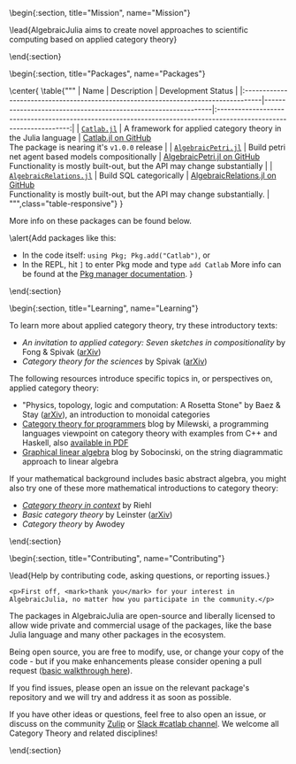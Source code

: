 <!-- =============================
     ABOUT
    ============================== -->

\begin{:section, title="Mission", name="Mission"}

\lead{AlgebraicJulia aims to create novel approaches to scientific computing based on applied category theory}


\end{:section}

<!-- ==============================
     Packages
     ============================== -->
\begin{:section, title="Packages", name="Packages"}

\center{
    \table{"""
| Name                                                                               | Description                                                   |                                                 Development Status                                                 |
|:-----------------------------------------------------------------------------------|---------------------------------------------------------------|:------------------------------------------------------------------------------------------------------------------:|
| [`Catlab.jl`](https://algebraicjulia.github.io/Catlab.jl/dev/)                          | A framework for applied category theory in the Julia language |                 <a class="github-button" href="https://github.com/AlgebraicJulia/Catlab.jl" data-size="large" aria-label="Catlab.jl on GitHub">Catlab.jl on GitHub</a></br> The package is nearing it's `v1.0.0` release                |
| [`AlgebraicPetri.jl`](https://algebraicjulia.github.io/AlgebraicPetri.jl/dev/)         | Build petri net agent based models compositionally            |  <a class="github-button" href="https://github.com/AlgebraicJulia/AlgebraicPetri.jl" data-size="large" aria-label="View on GitHub">AlgebraicPetri.jl on GitHub</a></br> Functionality is mostly built-out, but the API may change substantially |
| [`AlgebraicRelations.jl`](https://github.com/AlgebraicJulia/AlgebraicRelations.jl) | Build SQL categorically                                       | <a class="github-button" href="https://github.com/AlgebraicJulia/AlgebraicRelations.jl" data-size="large" aria-label="View on GitHub">AlgebraicRelations.jl on GitHub</a></br> Functionality is mostly built-out, but the API may change substantially. |
    """,class="table-responsive"}
}

More info on these packages can be found below.

\alert{Add packages like this:
- In the code itself: `using Pkg; Pkg.add("Catlab")`, or
- In the REPL, hit `]` to enter Pkg mode and type `add Catlab`
More info can be found at the [Pkg manager documentation](https://julialang.github.io/Pkg.jl/v1/getting-started).
}

\end{:section}

<!-- =============================
     Learning
    ============================== -->

\begin{:section, title="Learning", name="Learning"}

To learn more about applied category theory, try these introductory texts:

- *An invitation to applied category: Seven sketches in compositionality* by Fong & Spivak ([arXiv](https://arxiv.org/abs/1803.05316))
- *Category theory for the sciences* by Spivak ([arXiv](https://arxiv.org/abs/1302.6946))

The following resources introduce specific topics in, or perspectives on, applied category theory:

- "Physics, topology, logic and computation: A Rosetta Stone" by Baez & Stay ([arXiv](https://arxiv.org/abs/0903.0340)), an introduction to monoidal categories
- [Category theory for programmers](https://bartoszmilewski.com/2014/10/28/category-theory-for-programmers-the-preface/) blog by Milewski, a programming languages viewpoint on category theory with examples from C++ and Haskell, also [available in PDF](https://github.com/hmemcpy/milewski-ctfp-pdf)
- [Graphical linear algebra](https://graphicallinearalgebra.net/) blog by Sobocinski, on the string diagrammatic approach to linear algebra

If your mathematical background includes basic abstract algebra, you might also try one of these more mathematical introductions to category theory:

- [*Category theory in context*](http://www.math.jhu.edu/~eriehl/context.pdf) by Riehl
- *Basic category theory* by Leinster ([arXiv](https://arxiv.org/abs/1612.09375))
- *Category theory* by Awodey

\end{:section}

<!-- =============================
     Contributing
    ============================== -->

\begin{:section, title="Contributing", name="Contributing"}

\lead{Help by contributing code, asking questions, or reporting issues.}

~~~
<p>First off, <mark>thank you</mark> for your interest in AlgebraicJulia, no matter how you participate in the community.</p>
~~~

The packages in AlgebraicJulia are open-source and liberally licensed to allow wide private and commercial usage of the packages, like the base Julia language and many other packages in the ecosystem.

Being open source, you are free to modify, use, or change your copy of the code - but if you make enhancements please consider opening a pull request ([basic walkthrough here](https://kshyatt.github.io/post/firstjuliapr/)).

If you find issues, please open an issue on the relevant package's repository and we will try and address it as soon as possible.

If you have other ideas or questions, feel free to also open an issue, or discuss on the community [Zulip](https://julialang.zulipchat.com/#narrow/stream/230248-catlab.2Ejl) or [Slack #catlab channel](https://slackinvite.julialang.org/). We welcome all Category Theory and related disciplines!

\end{:section}
